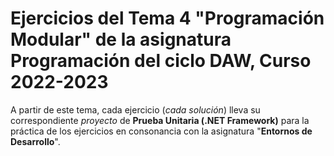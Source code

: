 # Ejercicios del Tema 4 "Programación Modular" de la asignatura Programación del ciclo DAW, Curso 2022-2023

A partir de este tema, cada ejercicio (*cada solución*) lleva su correspondiente *proyecto* de **Prueba Unitaria (.NET Framework)** para la práctica de los ejercicios en consonancia con la asignatura "**Entornos de Desarrollo**".
